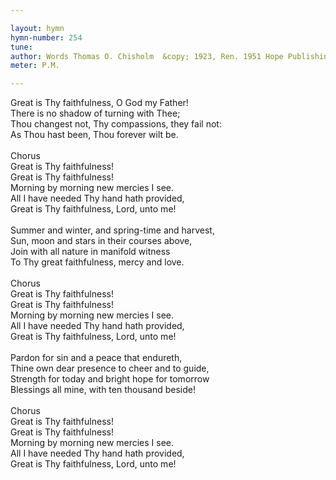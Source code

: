 ```yaml
---

layout: hymn
hymn-number: 254
tune: 
author: Words Thomas O. Chisholm  &copy; 1923, Ren. 1951 Hope Publishing Company, Carol Stream, IL 60188. All rights reserved. Used by permission.
meter: P.M.

---
```

Great is Thy faithfulness, O God my Father!<br>There is no shadow of turning with Thee;<br>Thou changest not, Thy compassions, they fail not:<br>As Thou hast been, Thou forever wilt be.<br><br>Chorus<br>Great is Thy faithfulness!<br>Great is Thy faithfulness!<br>Morning by morning new mercies I see.<br>All I have needed Thy hand hath provided,<br>Great is Thy faithfulness, Lord, unto me!<br><br>Summer and winter, and spring-time and harvest,<br>Sun, moon and stars in their courses above,<br>Join with all nature in manifold witness<br>To Thy great faithfulness, mercy and love.<br><br>Chorus<br>Great is Thy faithfulness!<br>Great is Thy faithfulness!<br>Morning by morning new mercies I see.<br>All I have needed Thy hand hath provided,<br>Great is Thy faithfulness, Lord, unto me!<br><br>Pardon for sin and a peace that endureth,<br>Thine own dear presence to cheer and to guide,<br>Strength for today and bright hope for tomorrow<br>Blessings all mine, with ten thousand beside!<br><br>Chorus<br>Great is Thy faithfulness!<br>Great is Thy faithfulness!<br>Morning by morning new mercies I see.<br>All I have needed Thy hand hath provided,<br>Great is Thy faithfulness, Lord, unto me!<br><br><br>
